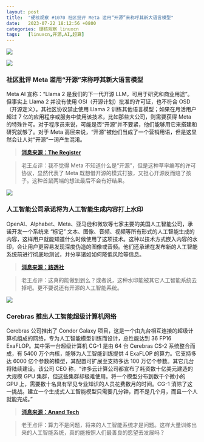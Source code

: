```yaml
---
layout: post
title:	"硬核观察 #1070 社区批评 Meta 滥用“开源”来称呼其新大语言模型"
date:	2023-07-22 18:12:56 +0800 
categories:	硬核观察 linuxcn 
tags:	[linuxcn,开源,AI,超算]
---
```



![](/Asserts/Images//attachment/album/202307/22/181157h5r69f6y5plflr6b.jpg)


![](/Asserts/Images//attachment/album/202307/22/181209wc19flg13wbbwgk3.jpg)


### 社区批评 Meta 滥用“开源”来称呼其新大语言模型


Meta AI 宣称：“Llama 2 是我们的下一代开源 LLM，可用于研究和商业用途”。但事实上 Llama 2 并没有使用 OSI（开源计划）批准的许可证，也不符合 OSD（开源定义）。其社区协议禁止使用 Llama 2 训练其他语言模型；如果在月活用户超过 7 亿的应用程序或服务中使用该技术，比如那些大公司，则需要获得 Meta 的特殊许可。对于程序员来说，可能是否“开源”并不要紧，他们能够用它来搭建和研究就够了。对于 Meta 高层来说，“开源”被他们当成了一个营销用语，但是这显然会让人对“开源”一词产生混淆。



> 
> **[消息来源：The Register](https://www.theregister.com/2023/07/21/llama_is_not_open_source/)**
> 
> 
> 



> 
> 老王点评：我不觉得 Meta 不知道什么是“开源”，但是这种草率编写的许可协议，显然代表了 Meta 既想借开源的模式打狼，又担心开源反而赔了孩子。这种首鼠两端的想法最后不会有好结果。
> 
> 
> 


![](/Asserts/Images//attachment/album/202307/22/181222fpp7hisx367kjmpm.jpg)


### 人工智能公司承诺将为人工智能生成内容打上水印


OpenAI、Alphabet、Meta、亚马逊和微软等七家主要的美国人工智能公司，承诺开发一个系统来 “标记” 文本、图像、音频、视频等所有形式的人工智能生成的内容，这样用户就能知道什么时候使用了这项技术。这种以技术方式嵌入内容的水印，会让用户更容易发现深度伪造的图像或音频。他们还承诺在发布新的人工智能系统前进行彻底地测试，并分享诸如如何降低风险等信息。



> 
> **[消息来源：路透社](https://www.reuters.com/technology/openai-google-others-pledge-watermark-ai-content-safety-white-house-2023-07-21/)**
> 
> 
> 



> 
> 老王点评：这真的能做到到么？或者说，这种水印能被其它人工智能系统去掉吧。更不要说还有开源的人工智能系统。
> 
> 
> 


![](/Asserts/Images//attachment/album/202307/22/181243wzcz83bktctnazaa.jpg)


### Cerebras 推出人工智能超级计算机网络


Cerebras 公司推出了 Condor Galaxy 项目，这是一个由九台相互连接的超级计算机组成的网络，专为人工智能模型训练而设计，总性能达到 36 FP16 ExaFLOP。其中第一台超级计算机 CG-1 是由 64 台 Cerebras CS-2 系统整合而成，有 5400 万个内核，能够为人工智能训练提供 4 ExaFLOP 的算力。它支持多达 6000 亿个参数的模型，其配置可扩展至支持多达 100 万亿个参数。其它几台将陆续建设。该公司 CEO 称，“许多云计算公司都宣布了耗资数十亿美元建造的大规模 GPU 集群，但这些集群却极难使用。将一个模型分布到数千个微小的 GPU 上，需要数十名具有罕见专业知识的人员花费数月的时间。CG-1 消除了这一挑战。建立一个生成式人工智能模型只需要几分钟，而不是几个月，而且一个人就能完成。”



> 
> **[消息来源：Anand Tech](https://www.anandtech.com/show/18969/cerebras-to-enable-a-network-of-ai-supercomputers-36-exaflops-for-ai)**
> 
> 
> 



> 
> 老王点评：算力不是问题，将来的人工智能系统才是问题。这样大量训练出来的人工智能系统，真的能按照人们最善良的愿望去发展吗？
> 
> 
>
